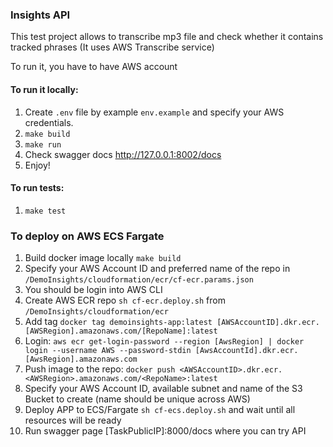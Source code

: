 ### **Insights API**

This test project allows to transcribe mp3 file and check whether
it contains tracked phrases (It uses AWS Transcribe service)

To run it, you have to have AWS account

#### To run it locally:
1. Create `.env` file by example `env.example` and specify your AWS credentials.
2. `make build`
3. `make run`
4. Check swagger docs http://127.0.0.1:8002/docs
5. Enjoy!


#### To run tests:
1. `make test`


### To deploy on AWS ECS Fargate
1. Build docker image locally `make build`
2. Specify your AWS Account ID and preferred name of the repo in `/DemoInsights/cloudformation/ecr/cf-ecr.params.json`
3. You should be login into AWS CLI
4. Create AWS ECR repo `sh cf-ecr.deploy.sh` from `/DemoInsights/cloudformation/ecr`
5. Add tag `docker tag demoinsights-app:latest [AWSAccountID].dkr.ecr.[AWSRegion].amazonaws.com/[RepoName]:latest`
6. Login: 
`aws ecr get-login-password --region [AwsRegion] | docker login --username AWS --password-stdin [AwsAccountId].dkr.ecr.[AwsRegion].amazonaws.com`
7. Push image to the repo:
`docker push <AWSAccountID>.dkr.ecr.<AWSRegion>.amazonaws.com/<RepoName>:latest`
8. Specify your AWS Account ID, available subnet and name of the S3 Bucket to create (name should be unique across AWS)
9. Deploy APP to ECS/Fargate `sh cf-ecs.deploy.sh` and wait until all resources will be ready
10. Run swagger page [TaskPublicIP]:8000/docs where you can try API